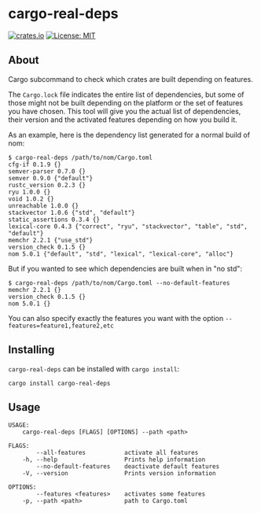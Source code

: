 # cargo-real-deps

[![crates.io](https://img.shields.io/crates/v/cargo-real-deps.svg)](https://crates.io/crates/cargo-real-deps)
[![License: MIT](https://img.shields.io/badge/License-MIT-yellow.svg)](https://opensource.org/licenses/MIT)

## About

Cargo subcommand to check which crates are built depending on features.

The `Cargo.lock` file indicates the entire list of dependencies, but some of those might not be built depending on the platform or the set of features you have chosen.
This tool will give you the actual list of dependencies, their version and the activated features depending on how you build it.

As an example, here is the dependency list generated for a normal build of nom:

```
$ cargo-real-deps /path/to/nom/Cargo.toml
cfg-if 0.1.9 {}
semver-parser 0.7.0 {}
semver 0.9.0 {"default"}
rustc_version 0.2.3 {}
ryu 1.0.0 {}
void 1.0.2 {}
unreachable 1.0.0 {}
stackvector 1.0.6 {"std", "default"}
static_assertions 0.3.4 {}
lexical-core 0.4.3 {"correct", "ryu", "stackvector", "table", "std", "default"}
memchr 2.2.1 {"use_std"}
version_check 0.1.5 {}
nom 5.0.1 {"default", "std", "lexical", "lexical-core", "alloc"}
```

But if you wanted to see which dependencies are built when in "no std":

```
$ cargo-real-deps /path/to/nom/Cargo.toml --no-default-features
memchr 2.2.1 {}
version_check 0.1.5 {}
nom 5.0.1 {}
```

You can also specify exactly the features you want with the option `--features=feature1,feature2,etc`

## Installing

`cargo-real-deps` can be installed with `cargo install`:

```
cargo install cargo-real-deps
```

## Usage

```
USAGE:
    cargo-real-deps [FLAGS] [OPTIONS] --path <path>

FLAGS:
        --all-features           activate all features
    -h, --help                   Prints help information
        --no-default-features    deactivate default features
    -V, --version                Prints version information

OPTIONS:
        --features <features>    activates some features
    -p, --path <path>            path to Cargo.toml
```
